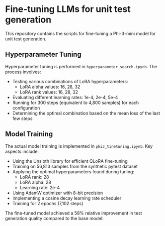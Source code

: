 # Fine-tuning LLMs for unit test generation

This repository contains the scripts for fine-tuning a Phi-3-mini model for unit test generation.

## Hyperparameter Tuning

Hyperparameter tuning is performed in `hyperparameter_search.ipynb`. The process involves:

- Testing various combinations of LoRA hyperparameters:
  - LoRA alpha values: 16, 28, 32
  - LoRA rank values: 16, 28, 32
- Evaluating different learning rates: 1e-4, 2e-4, 5e-4
- Running for 300 steps (equivalent to 4,800 samples) for each configuration
- Determining the optimal combination based on the mean loss of the last few steps

## Model Training

The actual model training is implemented in `phi3_tinetuning.ipynb`. Key aspects include:

- Using the Unsloth library for efficient QLoRA fine-tuning
- Training on 56,813 samples from the synthetic pytest dataset
- Applying the optimal hyperparameters found during tuning:
  - LoRA rank: 28
  - LoRA alpha: 28
  - Learning rate: 2e-4
- Using AdamW optimizer with 8-bit precision
- Implementing a cosine decay learning rate scheduler
- Training for 2 epochs (7,102 steps)

The fine-tuned model achieved a 58% relative improvement in test generation quality compared to the base model.